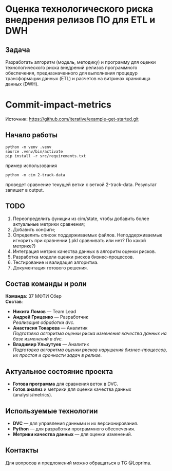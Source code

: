 # Оценка технологического риска внедрения релизов ПО для ETL и DWH

## Задача

Разработать алгоритм (модель, методику) и программу для оценки технологического риска внедрений релизов программного обеспечения, предназначенного для выполнения процедур трансформации данных (ETL) и расчетов на витринах хранилища данных (DWH).

# Commit-impact-metrics

Источник: https://github.com/iterative/example-get-started.git

## Начало работы

```
python -m venv .venv
source .venv/bin/activate
pip install -r src/requirements.txt
```

пример использования
```
python -m cim 2-track-data
```
проведет сравнение текущей ветки с веткой 2-track-data. Результат запишет в output.

## TODO
1. Переопределить функции из cim/state, чтобы добавить более актуальные метрики сравнения;
2. Добавить конфиги;
3. Определить список поддерживаемых файлов. Неподдерживаемые игнорить при сравнении (.pkl сравнивать или нет? По какой метрике?)
4. Интеграция метрик качества данных в алгоритм оценки рисков. 
5. Разработка модели оценки рисков бизнес-процессов.
6. Тестирование и валидация алгоритма.  
7. Документация готового решения.


## Состав команды и роли

**Команда**: 37 МФТИ Сбер  
**Состав**:
- **Никита Ломов** — Team Lead  
- **Андрей Гриценко** — Разработчик  
  *Реализация обработки dvc.*
- **Анастасия Токарева** — Аналитик  
  *Подготовка алгоритма оценки риска изменения качества данных на базе изменений в dvc.*
- **Владимир Ульзутуев** — Аналитик  
  *Подготовка алгоритма оценки рисков нарушения бизнес-процессов, их простоя и срочности задач в релизе.*

## Актуальное состояние проекта

- **Готова программа** для сравнения веток в DVC.  
- **Готов анализ** и метрики для оценки качества данных (analysis/metrics).

## Используемые технологии

- **DVC** — для управления данными и их версионирования.  
- **Python** — для разработки программного обеспечения.  
- **Метрики качества данных** — для оценки изменений.  

## Контакты

Для вопросов и предложений можно обращаться в TG @Loprima.